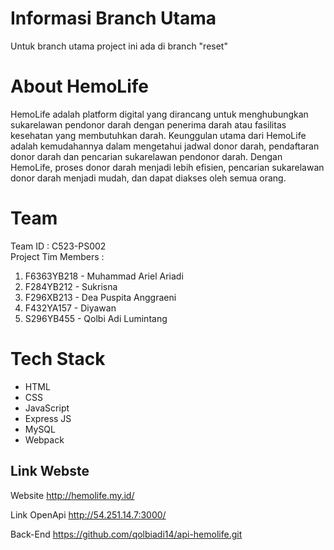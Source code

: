# Informasi Branch Utama
Untuk branch utama project ini ada di branch "reset"

# About HemoLife
HemoLife adalah platform digital yang dirancang untuk menghubungkan sukarelawan pendonor darah dengan penerima darah atau fasilitas kesehatan yang membutuhkan darah. Keunggulan utama dari HemoLife adalah kemudahannya dalam mengetahui jadwal donor darah, pendaftaran donor darah dan pencarian sukarelawan pendonor darah. Dengan HemoLife, proses donor darah menjadi lebih efisien, pencarian sukarelawan donor darah menjadi mudah, dan dapat diakses oleh semua orang.

# Team
Team ID : C523-PS002
<br>
Project Tim Members : 
<ol>
  <li>F6363YB218 - Muhammad Ariel Ariadi</li>
  <li>F284YB212 - Sukrisna</li>
  <li>F296XB213 - Dea Puspita Anggraeni</li>
  <li>F432YA157 - Diyawan </li>
  <li>S296YB455 - Qolbi Adi Lumintang </li>
</ol>

# Tech Stack
<ul>
  <li>HTML</li>
  <li>CSS</li>
  <li>JavaScript</li>
  <li>Express JS</li>
  <li>MySQL</li>
  <li>Webpack</li>
</ul>


## Link Webste

Website http://hemolife.my.id/

Link OpenApi http://54.251.14.7:3000/

Back-End https://github.com/qolbiadi14/api-hemolife.git

